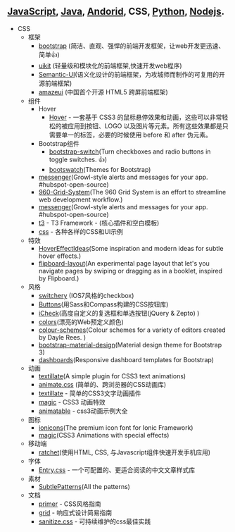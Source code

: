 ## [JavaScript](javascript.md), [Java](java.md), [Andorid](andorid.md), CSS, [Python](pyton.md), [Nodejs](nodejs.md).

+ CSS
  + 框架
    + [bootstrap](https://github.com/twbs/bootstrap) (简洁、直观、强悍的前端开发框架，让web开发更迅速、简单:thumbsup:)
    + [uikit](https://github.com/uikit/uikit) (轻量级和模块化的前端框架,快速开发web程序)
    + [Semantic-UI](https://github.com/Semantic-Org/Semantic-UI)(语义化设计的前端框架，为攻城师而制作的可复用的开源前端框架)
    + [amazeui](https://github.com/allmobilize/amazeui) (中国首个开源 HTML5 跨屏前端框架) 
  + 组件
    + Hover
      + [Hover](https://github.com/IanLunn/Hover) - 一套基于 CSS3 的鼠标悬停效果和动画，这些可以非常轻松的被应用到按钮、LOGO 以及图片等元素。所有这些效果都是只需要单一的标签，必要的时候使用 before 和 after 伪元素。
    + Bootstrap组件
      + [bootstrap-switch](https://github.com/nostalgiaz/bootstrap-switch)(Turn checkboxes and radio buttons in toggle switches. :+1:)
      + [bootswatch](https://github.com/thomaspark/bootswatch)(Themes for Bootstrap)
    + [messenger](https://github.com/HubSpot/messenger)(Growl-style alerts and messages for your app. #hubspot-open-source) 
    + [960-Grid-System](https://github.com/nathansmith/960-Grid-System)(The 960 Grid System is an effort to streamline web development workflow.)
    + [messenger](https://github.com/HubSpot/messenger)(Growl-style alerts and messages for your app. #hubspot-open-source)
    + [t3](https://github.com/t3framework/t3) - T3 Framework - (核心插件和空白模板)
    + [css](https://github.com/hakimel/css) - 各种各样的CSS和UI示例
  + 特效
    + [HoverEffectIdeas](https://github.com/codrops/HoverEffectIdeas)(Some inspiration and modern ideas for subtle hover effects.)  
    + [flipboard-layout](https://github.com/botelho/flipboard-layout)(An experimental page layout that let's you navigate pages by swiping or dragging as in a booklet, inspired by Flipboard.)
  + 风格
    + [switchery](https://github.com/abpetkov/switchery) (IOS7风格的checkbox)
    + [Buttons](https://github.com/alexwolfe/Buttons)(用Sass和Compass构建的CSS按钮库)
    + [iCheck](https://github.com/fronteed/iCheck)(高度自定义的复选框和单选按钮(jQuery & Zepto) )
    + [colors](https://github.com/mrmrs/colors)(漂亮的Web预定义颜色)
    + [colour-schemes](https://github.com/daylerees/colour-schemes)(Colour schemes for a variety of editors created by Dayle Rees. )
    + [bootstrap-material-design](https://github.com/FezVrasta/bootstrap-material-design)(Material design theme for Bootstrap 3)
    + [dashboards](https://github.com/keen/dashboards)(Responsive dashboard templates for Bootstrap)
  + 动画
    + [textillate](https://github.com/jschr/textillate)(A simple plugin for CSS3 text animations) 
    + [animate.css](https://github.com/daneden/animate.css) (简单的、跨浏览器的CSS动画库) 
    + [textillate](https://github.com/jschr/textillate) - 简单的CSS3文字动画插件
    + [magic](https://github.com/miniMAC/magic) - CSS3 动画特效
    + [animatable](https://github.com/leaverou/animatable) - css3动画示例大全
  + 图标
    + [ionicons](https://github.com/driftyco/ionicons)(The premium icon font for Ionic Framework) 
    + [magic](https://github.com/miniMAC/magic)(CSS3 Animations with special effects)
  + 移动端
    + [ratchet](https://github.com/twbs/ratchet)(使用HTML‚ CSS‚ 与Javascript组件快速开发手机应用)
  + 字体
    + [Entry.css](https://github.com/zmmbreeze/Entry.css) - 一个可配置的、更适合阅读的中文文章样式库  
  + 素材
    + [SubtlePatterns](https://github.com/subtlepatterns/SubtlePatterns#subtlepatterns)(All the patterns)
  + 文档
    + [primer](https://github.com/primer/primer) - CSS风格指南 
    + [grid](https://github.com/aekaplan/grid) - 响应式设计简易指南 
    + [sanitize.css](https://github.com/jonathantneal/sanitize.css) - 可持续维护的css最佳实践 
    

